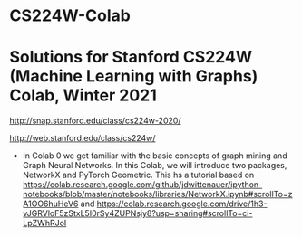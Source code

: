 # CS224W-Colab
# Solutions for Stanford CS224W (Machine Learning with Graphs) Colab, Winter 2021

http://snap.stanford.edu/class/cs224w-2020/

http://web.stanford.edu/class/cs224w/

- In Colab 0 we get familiar with the basic concepts of graph mining and Graph Neural Networks.
In this Colab, we will introduce two packages, NetworkX and PyTorch Geometric. This hs a tutorial based on  https://colab.research.google.com/github/jdwittenauer/ipython-notebooks/blob/master/notebooks/libraries/NetworkX.ipynb#scrollTo=zA1OO6huHeV6 and  https://colab.research.google.com/drive/1h3-vJGRVloF5zStxL5I0rSy4ZUPNsjy8?usp=sharing#scrollTo=ci-LpZWhRJoI 
